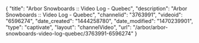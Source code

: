 {
    "title": "Arbor Snowboards :: Video Log - Quebec",
    "description": "Arbor Snowboards :: Video Log - Quebec",
    "channelid": "3763991",
    "videoid": "6596274",
    "date_created": "1444258780",
    "date_modified": "1470239901",
    "type": "captivate",
    "layout": "channelVideo",
    "url": "\/arbor\/arbor-snowboards-video-log-quebec\/3763991-6596274"
}